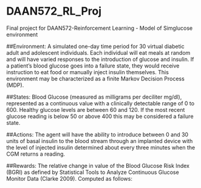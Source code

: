 # DAAN572_RL_Proj
Final project for DAAN572-Reinforcement Learning - Model of Simglucose environment

##Environment: A simulated one-day time period for 30 virtual diabetic adult and adolescent individuals. Each individual will eat meals at random and will have varied responses to the introduction of glucose and insulin. If a patient’s blood glucose goes into a failure state, they would receive instruction to eat food or manually inject insulin themselves. This environment may be characterized as a finite Markov Decision Process (MDP).

##States: Blood Glucose (measured as milligrams per deciliter mg/dl), represented as a continuous value with a clinically detectable range of 0 to 600. Healthy glucose levels are between 60 and 120. If the most recent glucose reading is below 50 or above 400 this may be considered a failure state. 

##Actions: The agent will have the ability to introduce between 0 and 30 units of basal insulin to the blood stream through an implanted device with the level of injected insulin determined about every three minutes when the CGM returns a reading.

##Rewards: The relative change in value of the Blood Glucose Risk Index (BGRI) as defined by Statistical Tools to Analyze Continuous Glucose Monitor Data (Clarke 2009). Computed as follows:
